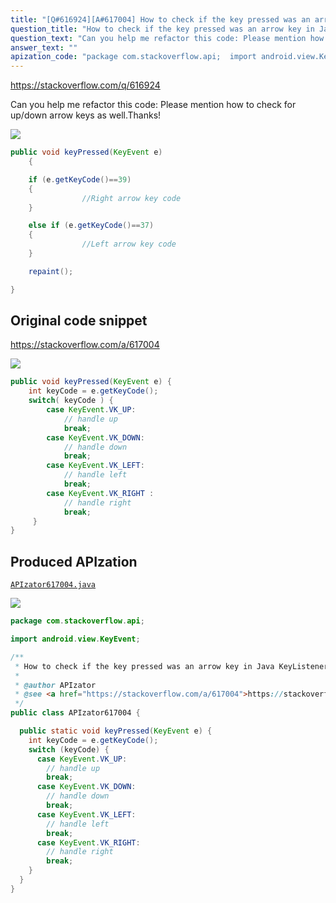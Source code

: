 ```yaml
---
title: "[Q#616924][A#617004] How to check if the key pressed was an arrow key in Java KeyListener?"
question_title: "How to check if the key pressed was an arrow key in Java KeyListener?"
question_text: "Can you help me refactor this code: Please mention how to check for up/down arrow keys as well.Thanks!"
answer_text: ""
apization_code: "package com.stackoverflow.api;  import android.view.KeyEvent;  /**  * How to check if the key pressed was an arrow key in Java KeyListener?  *  * @author APIzator  * @see <a href=\"https://stackoverflow.com/a/617004\">https://stackoverflow.com/a/617004</a>  */ public class APIzator617004 {    public static void keyPressed(KeyEvent e) {     int keyCode = e.getKeyCode();     switch (keyCode) {       case KeyEvent.VK_UP:         // handle up         break;       case KeyEvent.VK_DOWN:         // handle down         break;       case KeyEvent.VK_LEFT:         // handle left         break;       case KeyEvent.VK_RIGHT:         // handle right         break;     }   } }"
---
```


https://stackoverflow.com/q/616924

Can you help me refactor this code:
Please mention how to check for up/down arrow keys as well.Thanks!


<div class="code-logo"><img src="/stackoverflow.png" /></div>

```java
public void keyPressed(KeyEvent e)
    {

    if (e.getKeyCode()==39)
    {
                //Right arrow key code
    }

    else if (e.getKeyCode()==37)
    {
                //Left arrow key code
    }

    repaint();

}
```


## Original code snippet

https://stackoverflow.com/a/617004



<div class="code-logo"><img src="/stackoverflow.png" /></div>

```java
public void keyPressed(KeyEvent e) {
    int keyCode = e.getKeyCode();
    switch( keyCode ) { 
        case KeyEvent.VK_UP:
            // handle up 
            break;
        case KeyEvent.VK_DOWN:
            // handle down 
            break;
        case KeyEvent.VK_LEFT:
            // handle left
            break;
        case KeyEvent.VK_RIGHT :
            // handle right
            break;
     }
}
```

## Produced APIzation

[`APIzator617004.java`](https://github.com/pasqualesalza/apization-temp-data/raw/master/search/APIzator617004.java)

<div class="code-logo"><img src="/apizator.png" /></div>

```java
package com.stackoverflow.api;

import android.view.KeyEvent;

/**
 * How to check if the key pressed was an arrow key in Java KeyListener?
 *
 * @author APIzator
 * @see <a href="https://stackoverflow.com/a/617004">https://stackoverflow.com/a/617004</a>
 */
public class APIzator617004 {

  public static void keyPressed(KeyEvent e) {
    int keyCode = e.getKeyCode();
    switch (keyCode) {
      case KeyEvent.VK_UP:
        // handle up
        break;
      case KeyEvent.VK_DOWN:
        // handle down
        break;
      case KeyEvent.VK_LEFT:
        // handle left
        break;
      case KeyEvent.VK_RIGHT:
        // handle right
        break;
    }
  }
}

```